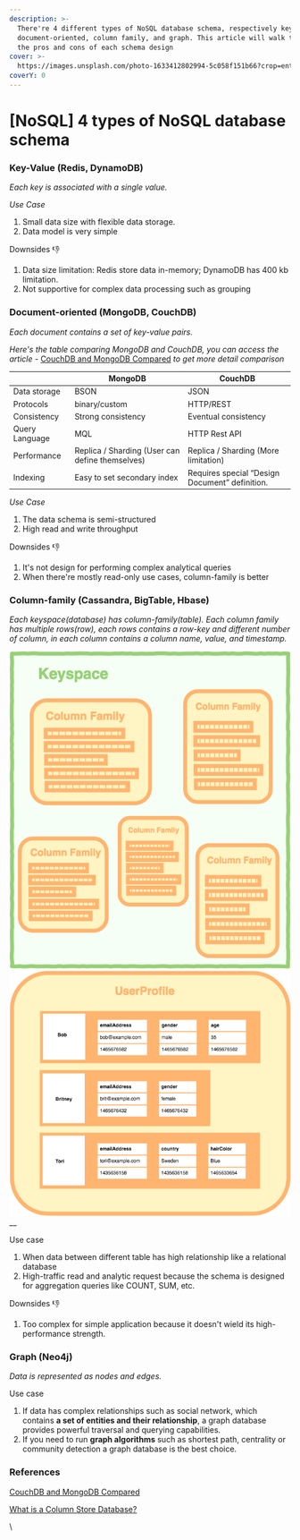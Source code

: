 ```yaml
---
description: >-
  There're 4 different types of NoSQL database schema, respectively key-value,
  document-oriented, column family, and graph. This article will walk through
  the pros and cons of each schema design
cover: >-
  https://images.unsplash.com/photo-1633412802994-5c058f151b66?crop=entropy&cs=tinysrgb&fm=jpg&ixid=MnwxOTcwMjR8MHwxfHNlYXJjaHwyfHxzcWx8ZW58MHx8fHwxNjc3MTE3MjE1&ixlib=rb-4.0.3&q=80
coverY: 0
---
```


# \[NoSQL] 4 types of NoSQL database schema

### Key-Value (Redis, DynamoDB)

_Each key is associated with a single value._

_Use Case_&#x20;

1. Small data size with flexible data storage.&#x20;
2. Data model is very simple

Downsides 👎&#x20;

1. Data size limitation: Redis store data in-memory; DynamoDB has 400 kb limitation.
2. Not supportive for complex data processing such as grouping

### Document-oriented (MongoDB, CouchDB)

_Each document contains a set of key-value pairs._&#x20;

_Here's the table comparing MongoDB and CouchDB, you can access the article -_ [CouchDB and MongoDB Compared](https://www.mongodb.com/compare/couchdb-vs-mongodb) _to get more detail comparison_

|                | MongoDB                                          | CouchDB                                        |
| -------------- | ------------------------------------------------ | ---------------------------------------------- |
| Data storage   | BSON                                             | JSON                                           |
| Protocols      | binary/custom                                    | HTTP/REST                                      |
| Consistency    | Strong consistency                               | Eventual consistency                           |
| Query Language | MQL                                              | HTTP Rest API                                  |
| Performance    | Replica / Sharding (User can define themselves)  | Replica / Sharding (More limitation)           |
| Indexing       | Easy to set secondary index                      | Requires special “Design Document” definition. |

_Use Case_

1. The data schema is semi-structured
2. High read and write throughput

Downsides 👎

1. It's not design for performing complex analytical queries&#x20;
2. When there're mostly read-only use cases, column-family is better

### Column-family (Cassandra, BigTable, Hbase)

_Each keyspace(database) has column-family(table). Each column family has multiple rows(row), each rows contains a row-key and different number of column, in each column contains a column name, value, and timestamp._

__![Column family database](<../../.gitbook/assets/image (1) (1).png>)__![](<../../.gitbook/assets/image (1).png>)__

Use case

1. When data between different table has high relationship like a relational database
2. High-traffic read and analytic request because the schema is designed for aggregation queries like COUNT, SUM, etc.

Downsides 👎

1. Too complex for simple application because it doesn't wield its high-performance strength.

### Graph (Neo4j)&#x20;

_Data is represented as nodes and edges._&#x20;

Use case&#x20;

1. If data has complex relationships such as social network, which contains **a set of entities and their relationship**, a graph database provides powerful traversal and querying capabilities.
2. If you need to run **graph algorithms** such as shortest path, centrality or community detection a graph database is the best choice.



### References

[CouchDB and MongoDB Compared](https://www.mongodb.com/compare/couchdb-vs-mongodb)

[What is a Column Store Database?](https://database.guide/what-is-a-column-store-database/)



\
